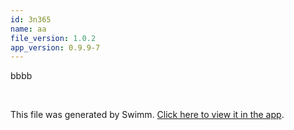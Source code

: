 ```yaml
---
id: 3n365
name: aa
file_version: 1.0.2
app_version: 0.9.9-7
---
```


bbbb

<br/>

This file was generated by Swimm. [Click here to view it in the app](http://localhost:5000/repos/Z2l0aHViJTNBJTNBdDElM0ElM0FlcmFuLXN3aW1t/docs/3n365).